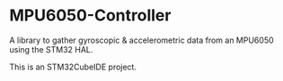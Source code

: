 # MPU6050-Controller
A library to gather gyroscopic &amp; accelerometric data from an MPU6050 using the STM32 HAL.

This is an STM32CubeIDE project.
